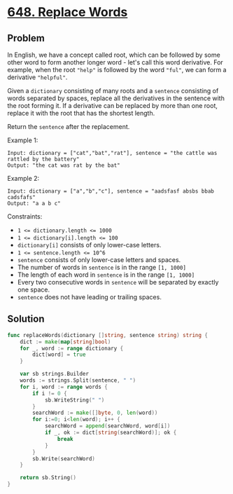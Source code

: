 # [648. Replace Words](https://leetcode.com/problems/replace-words/)

## Problem

In English, we have a concept called root, which can be followed by some other word to form another longer word - let's call this word derivative. For example, when the root `"help"` is followed by the word `"ful"`, we can form a derivative `"helpful"`.

Given a `dictionary` consisting of many roots and a `sentence` consisting of words separated by spaces, replace all the derivatives in the sentence with the root forming it. If a derivative can be replaced by more than one root, replace it with the root that has the shortest length.

Return the `sentence` after the replacement.

Example 1:

```
Input: dictionary = ["cat","bat","rat"], sentence = "the cattle was rattled by the battery"
Output: "the cat was rat by the bat"
```

Example 2:

```
Input: dictionary = ["a","b","c"], sentence = "aadsfasf absbs bbab cadsfafs"
Output: "a a b c"
```

Constraints:

- `1 <= dictionary.length <= 1000`
- `1 <= dictionary[i].length <= 100`
- `dictionary[i]` consists of only lower-case letters.
- `1 <= sentence.length <= 10^6`
- `sentence` consists of only lower-case letters and spaces.
- The number of words in `sentence` is in the range `[1, 1000]`
- The length of each word in `sentence` is in the range `[1, 1000]`
- Every two consecutive words in `sentence` will be separated by exactly one space.
- `sentence` does not have leading or trailing spaces.

## Solution

```go
func replaceWords(dictionary []string, sentence string) string {
    dict := make(map[string]bool)
    for _, word := range dictionary {
        dict[word] = true
    }

    var sb strings.Builder
    words := strings.Split(sentence, " ")
    for i, word := range words {
        if i != 0 {
            sb.WriteString(" ")
        }
        searchWord := make([]byte, 0, len(word))
        for i:=0; i<len(word); i++ {
            searchWord = append(searchWord, word[i])
            if _, ok := dict[string(searchWord)]; ok {
                break
            }
        }
        sb.Write(searchWord)
    }

    return sb.String()
}
```